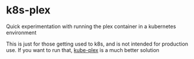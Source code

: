 # k8s-plex
Quick experimentation with running the plex container in a kubernetes environment


This is just for those getting used to k8s, and is not intended for production use. If you want to run that, [kube-plex](https://github.com/ressu/kube-plex) is a much better solution
